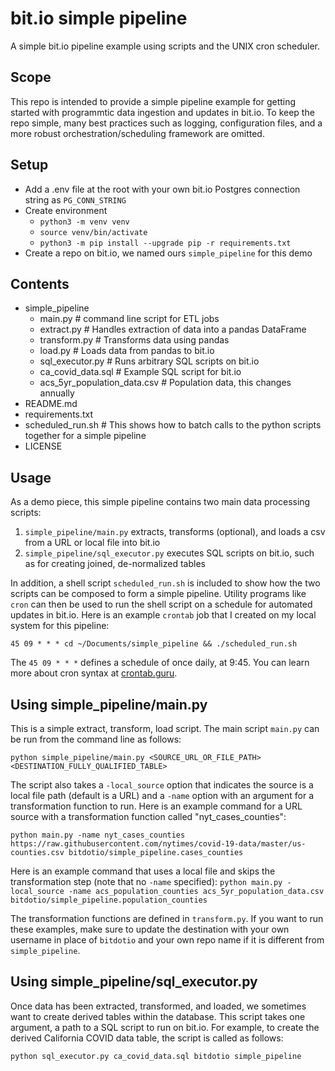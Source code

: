 # bit.io simple pipeline

A simple bit.io pipeline example using scripts and the UNIX cron scheduler.

## Scope

This repo is intended to provide a simple pipeline example for getting started with programmtic data ingestion and updates in bit.io. To keep the repo simple, many best practices such as logging, configuration files, and a more robust orchestration/scheduling framework are omitted.

## Setup

- Add a .env file at the root with your own bit.io Postgres connection string as `PG_CONN_STRING`
- Create environment
    - `python3 -m venv venv`<br>
    - `source venv/bin/activate`<br>
    - `python3 -m pip install --upgrade pip -r requirements.txt`<br>
- Create a repo on bit.io, we named ours `simple_pipeline` for this demo

## Contents

- simple_pipeline
    - main.py # command line script for ETL jobs
    - extract.py # Handles extraction of data into a pandas DataFrame
    - transform.py # Transforms data using pandas
    - load.py # Loads data from pandas to bit.io
    - sql_executor.py # Runs arbitrary SQL scripts on bit.io
    - ca_covid_data.sql # Example SQL script for bit.io
    - acs_5yr_population_data.csv # Population data, this changes annually
- README.md
- requirements.txt
- scheduled_run.sh # This shows how to batch calls to the python scripts together for a simple pipeline
- LICENSE

## Usage

As a demo piece, this simple pipeline contains two main data processing scripts:
1. `simple_pipeline/main.py` extracts, transforms (optional), and loads a csv from a URL or local file into bit.io
2. `simple_pipeline/sql_executor.py` executes SQL scripts on bit.io, such as for creating joined, de-normalized tables

In addition, a shell script `scheduled_run.sh` is included to show how the two scripts can be composed to form a simple pipeline. Utility programs like `cron` can then be used to run the shell script on a schedule for automated updates in bit.io. Here is an example `crontab` job that I created on my local system for this pipeline:

`45 09 * * * cd ~/Documents/simple_pipeline && ./scheduled_run.sh`

The `45 09 * * *` defines a schedule of once daily, at 9:45. You can learn more about cron syntax at [crontab.guru](https://crontab.guru/).

## Using simple_pipeline/main.py

This is a simple extract, transform, load script. The main script `main.py` can be run from the command line as follows:

`python simple_pipeline/main.py <SOURCE_URL_OR_FILE_PATH> <DESTINATION_FULLY_QUALIFIED_TABLE>`

The script also takes a `-local_source` option that indicates the source is a local file path (default is a URL) and a `-name` option with an argument for a transformation function to run. Here is an example command for a URL source with a transformation function called "nyt_cases_counties":

`python main.py -name nyt_cases_counties https://raw.githubusercontent.com/nytimes/covid-19-data/master/us-counties.csv bitdotio/simple_pipeline.cases_counties`

Here is an example command that uses a local file and skips the transformation step (note that no `-name` specified):
`python main.py -local_source -name acs_population_counties acs_5yr_population_data.csv bitdotio/simple_pipeline.population_counties`

The transformation functions are defined in `transform.py`. If you want to run these examples, make sure to update the destination with your own username in place of `bitdotio` and your own repo name if it is different from `simple_pipeline`.

## Using simple_pipeline/sql_executor.py

Once data has been extracted, transformed, and loaded, we sometimes want to create derived tables within the database. This script takes one argument, a path to a SQL script to run on bit.io. For example, to create the derived California COVID data table, the script is called as follows:

`python sql_executor.py ca_covid_data.sql bitdotio simple_pipeline`
